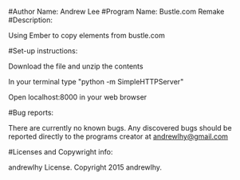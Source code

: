 #Author Name: Andrew Lee
#Program Name: Bustle.com Remake
#Description: 
<p>Using Ember to copy elements from bustle.com</p>

#Set-up instructions:
<p>Download the file and unzip the contents</p>
<p>In your terminal type "python -m SimpleHTTPServer"
<p>Open localhost:8000 in your web browser</p>


#Bug reports: <p>There are currently no known bugs.  Any discovered bugs should be reported
directly to the programs creator at andrewlhy@gmail.com</p>
#Licenses and Copywright info: <p>andrewlhy License.  Copyright 2015 andrewlhy.</p>
